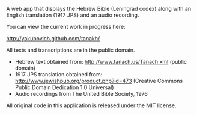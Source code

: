 A web app that displays the Hebrew Bible (Leningrad codex) along with an English translation (1917 JPS) and an audio recording.

You can view the current work in progress here:

http://yakubovich.github.com/tanakh/

All texts and transcriptions are in the public domain.

- Hebrew text obtained from: http://www.tanach.us/Tanach.xml (public domain)
- 1917 JPS translation obtained from: http://www.jewishpub.org/product.php?id=473 (Creative Commons Public Domain Dedication 1.0 Universal)
- Audio recordings from The United Bible Society, 1976

All original code in this application is released under the MIT license.
